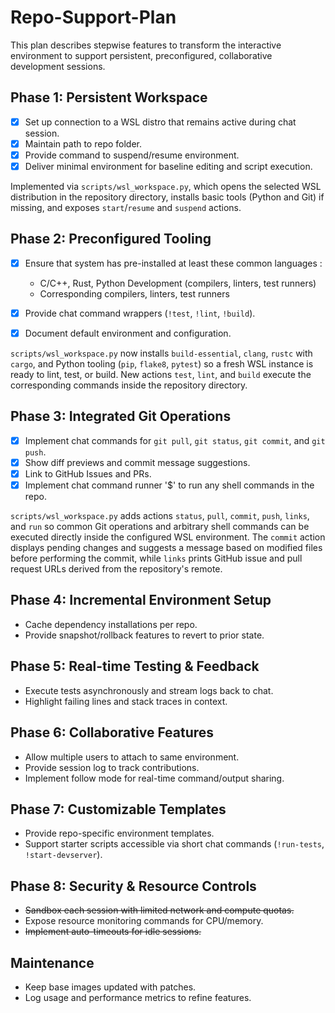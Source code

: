 # Repo-Support-Plan

This plan describes stepwise features to transform the interactive environment to support persistent, preconfigured, collaborative development sessions.

## Phase 1: Persistent Workspace
- [x] Set up connection to a WSL distro that remains active during chat session.
- [x] Maintain path to repo folder.
- [x] Provide command to suspend/resume environment.
- [x] Deliver minimal environment for baseline editing and script execution.

Implemented via `scripts/wsl_workspace.py`, which opens the selected WSL
distribution in the repository directory, installs basic tools (Python and
Git) if missing, and exposes `start`/`resume` and `suspend` actions.

## Phase 2: Preconfigured Tooling
- [x] Ensure that system has pre-installed at least these common languages :
  - C/C++, Rust, Python Development (compilers, linters, test runners)
  - Corresponding compilers, linters, test runners

- [x] Provide chat command wrappers (`!test`, `!lint`, `!build`).
- [x] Document default environment and configuration.

`scripts/wsl_workspace.py` now installs `build-essential`, `clang`, `rustc`
with `cargo`, and Python tooling (`pip`, `flake8`, `pytest`) so a fresh WSL
instance is ready to lint, test, or build.  New actions `test`, `lint`, and
`build` execute the corresponding commands inside the repository directory.

## Phase 3: Integrated Git Operations
- [x] Implement chat commands for `git pull`, `git status`, `git commit`, and `git push`.
- [x] Show diff previews and commit message suggestions.
- [x] Link to GitHub Issues and PRs.
- [x] Implement chat command runner '$' to run any shell commands in the repo.

`scripts/wsl_workspace.py` adds actions `status`, `pull`, `commit`, `push`,
`links`, and `run` so common Git operations and arbitrary shell commands can be
executed directly inside the configured WSL environment.  The `commit` action
displays pending changes and suggests a message based on modified files before
performing the commit, while `links` prints GitHub issue and pull request URLs
derived from the repository's remote.

## Phase 4: Incremental Environment Setup
- Cache dependency installations per repo.
- Provide snapshot/rollback features to revert to prior state.

## Phase 5: Real-time Testing & Feedback
- Execute tests asynchronously and stream logs back to chat.
- Highlight failing lines and stack traces in context.

## Phase 6: Collaborative Features
- Allow multiple users to attach to same environment.
- Provide session log to track contributions.
- Implement follow mode for real-time command/output sharing.

## Phase 7: Customizable Templates
- Provide repo-specific environment templates.
- Support starter scripts accessible via short chat commands (`!run-tests`, `!start-devserver`).

## Phase 8: Security & Resource Controls
- ~~Sandbox each session with limited network and compute quotas.~~
- Expose resource monitoring commands for CPU/memory.
- ~~Implement auto-timeouts for idle sessions.~~

## Maintenance
- Keep base images updated with patches.
- Log usage and performance metrics to refine features.
